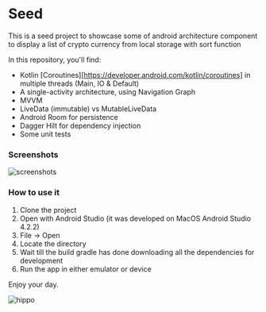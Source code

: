 # Seed
This is a seed project to showcase some of android architecture component to display a list of crypto currency from local storage with sort function

In this repository, you'll find:
* Kotlin [Coroutines][https://developer.android.com/kotlin/coroutines] in multiple threads (Main, IO & Default)
* A single-activity architecture, using Navigation Graph
* MVVM
* LiveData (immutable) vs MutableLiveData
* Android Room for persistence
* Dagger Hilt for dependency injection
* Some unit tests

### Screenshots

![screenshots](https://media.giphy.com/media/HbVFbu9oP6djoB8SCD/giphy.gif)

### How to use it

1. Clone the project
2. Open with Android Studio (it was developed on MacOS Android Studio 4.2.2)
3. File -> Open
4. Locate the directory
5. Wait till the build gradle has done downloading all the dependencies for development
6. Run the app in either emulator or device

Enjoy your day.

![hippo](https://media3.giphy.com/media/aUovxH8Vf9qDu/giphy.gif)
